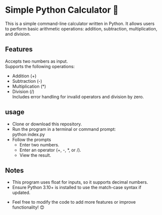 # **Simple Python Calculator 🧮**
This is a simple command-line calculator written in Python. It allows users to perform basic arithmetic operations: addition, subtraction, multiplication, and division.
## **Features**
 Accepts two numbers as input.<br>
 Supports the following operations:<br>
-  Addition (+)
- Subtraction (-)
- Multiplication (*)
- Division (/)<br>
Includes error handling for invalid operators and division by zero.
## **usage**
- Clone or download this repository.
- Run the program in a terminal or command prompt:<br>
python index.py
- Follow the prompts
   * Enter two numbers.
   * Enter an operator (+, -, *, or /).
   * View the result.
## **Notes**
 * This program uses float for inputs, so it supports decimal numbers.
 * Ensure Python 3.10+ is installed to use the match-case syntax if updated.
 - Feel free to modify the code to add more features or improve functionality! 😊